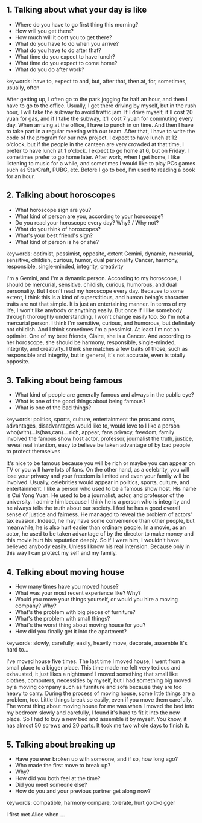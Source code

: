 





## 1. Talking about what your day is like
* Where do you have to go first thing this morning?
* How will you get there?
* How much will it cost you to get there?
* What do you have to do when you arrive?
* What do you have to do after that?
* What time do you expect to have lunch?
* What time do you expect to come home?
* What do you do after work?

keywords: 
    have to, expect to
    and, but, after that, then
    at, for, sometimes, usually, often

After getting up, I often go to the park jogging for half an hour, and then I have to go to the office.
Usually, I get there driving by myself, but in the rush hour, I will take the subway to avoid traffic jam.
If I drive myself, it'll cost 20 yuan for gas, and if I take the subway, it'll cost 7 yuan for commuting every day.
When arriving at the office, I have to punch in on time.
And then I have to take part in a regular meeting with our team.
After that, I have to write the code of the program for our new project.
I expect to have lunch at 12 o'clock, but if the people in the canteen are very crowded at that time, I prefer to have lunch at 1 o'clock.
I expect to go home at 6, but on Friday, I sometimes prefer to go home later.
After work, when I get home, I like listening to music for a while, and sometimes I would like to play PCs games such as StarCraft, PUBG, etc.
Before I go to bed, I'm used to reading a book for an hour.


## 2. Talking about horoscopes
* What horoscope sign are you?
* What kind of person are you, according to your horoscope?
* Do you read your horoscope every day? Why? / Why not?
* What do you think of horoscopes?
* What's your best friend's sign?
* What kind of person is he or she?

keywords:
    optimist, pessimist, opposite, extent
    Gemini, dynamic, mercurial, sensitive, childish, curious, humor, dual personality
    Cancer, harmony, responsible, single-minded, integrity, creativity

I'm a Gemini, and I'm a dynamic person.
According to my horoscope, I should be mercurial, sensitive, childish, curious, humorous, and dual personality.
But I don't read my horoscope every day.
Because to some extent, I think this is a kind of superstitious, and human being's character traits are not that simple. It is just an entertaining manner.
In terms of my life, I won't like anybody or anything easily.
But once if I like somebody through thoroughly understanding, I won't change easily too.
So I'm not a mercurial person.
I think I'm sensitive, curious, and humorous, but definitely not childish.
And I think sometimes I'm a pessimist.
At least I'm not an optimist.
One of my best friends, Claire, she is a Cancer.
And according to her horoscope, she should be harmony, responsible, single-minded, integrity, and creativity.
I think she matches a few traits of those, such as responsible and integrity, but in general, it's not accurate, even is totally opposite.


## 3. Talking about being famous
* What kind of people are generally famous and always in the public eye?
* What is one of the good things about being famous?
* What is one of the bad things?

keywords:
    politics, sports, culture, entertainment
    the pros and cons, advantages, disadvantages
    would like to, would love to
    I like a person who(with)...is(has,can)...
    rich, appear, fans
    privacy, freedom, family involved
    the famous show host
    actor, professor, journalist
    the truth, justice, reveal
    real intention, easy to believe
    be taken advantage of by bad people
    to protect themselves


It's nice to be famous because you will be rich or maybe you can appear on TV or you will have lots of fans.
On the other hand, as a celebrity, you will lose your privacy and your freedom is limited and even your family will be involved.
Usually, celebrities would appear in politics, sports, culture, and entertainment.
I like a person who used to be a famous show host.
His name is Cui Yong Yuan.
He used to be a journalist, actor, and professor of the university.
I admire him because I think he is a person who is integrity and he always tells the truth about our society.
I feel he has a good overall sense of justice and fairness.
He managed to reveal the problem of actors' tax evasion.
Indeed, he may have some convenience than other people, 
but meanwhile, he is also hurt easier than ordinary people.
In a movie, as an actor, he used to be taken advantage of by the director to make money and this movie hurt his reputation deeply.
So if I were him, I wouldn't have believed anybody easily.
Unless I know his real intension.
Because only in this way I can protect my self and my family.


## 4. Talking about moving house
* How many times have you moved house?
* What was your most recent experience like? Why?
* Would you move your things yourself, or would you hire a moving company? Why?
* What's the problem with big pieces of furniture?
* What's the problem with small things?
* What's the worst thing about moving house for you?
* How did you finally get it into the apartment?

keywords:
    slowly, carefully, easily, heavily
    move, decorate, assemble
    It's hard to...

I've moved house five times.
The last time I moved house, I went from a small place to a bigger place.
This time made me felt very tedious and exhausted, it just likes a nightmare!
I moved something that small like clothes, computers, necessities by myself, but I had something big moved by a moving company such as furniture and sofa because they are too heavy to carry.
During the process of moving house, some little things are a problem, too.
Little things break so easily, even if you move them carefully.
The worst thing about moving house for me was when I moved the bed into my bedroom slowly and carefully, I found it's hard to fit it into the new place.
So I had to buy a new bed and assemble it by myself.
You know, it has almost 50 screws and 20 parts.
It took me two whole days to finish it.


## 5. Talking about breaking up
* Have you ever broken up with someone, and if so, how long ago?
* Who made the first move to break up?
* Why?
* How did you both feel at the time?
* Did you meet someone else?
* How do you and your previous partner get along now?

keywords:
    compatible, harmony
    compare, tolerate, hurt
    gold-digger


I first met Alice when ...



